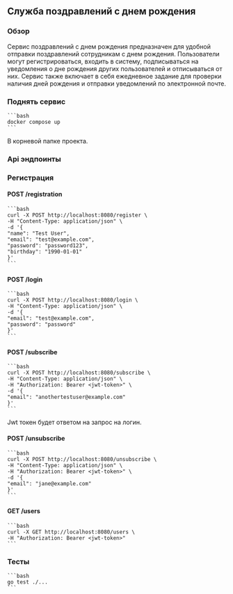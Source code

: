 ## Служба поздравлений с днем рождения

### Обзор

Сервис поздравлений с днем рождения предназначен для удобной отправки поздравлений сотрудникам с днем рождения. Пользователи могут регистрироваться, входить в систему, подписываться на уведомления о дне рождения других пользователей и отписываться от них. Сервис также включает в себя ежедневное задание для проверки наличия дней рождения и отправки уведомлений по электронной почте.

### Поднять сервис

    ```bash
    docker compose up
    ```
В корневой папке проекта.

### Api эндпоинты
### Регистрация

#### POST /registration

    ```bash
    curl -X POST http://localhost:8080/register \
    -H "Content-Type: application/json" \
    -d '{
    "name": "Test User",
    "email": "test@example.com",
    "password": "password123",
    "birthday": "1990-01-01"
    }'
    ```

#### POST /login

    ```bash
    curl -X POST http://localhost:8080/login \
    -H "Content-Type: application/json" \
    -d '{
    "email": "test@example.com",
    "password": "password"
    }'
    ```

#### POST /subscribe

    ```bash
    curl -X POST http://localhost:8080/subscribe \
    -H "Content-Type: application/json" \
    -H "Authorization: Bearer <jwt-token>" \
    -d '{
    "email": "anothertestuser@example.com"
    }'
    ```
Jwt токен будет ответом на запрос на логин.

#### POST /unsubscribe

    ```bash
    curl -X POST http://localhost:8080/unsubscribe \
    -H "Content-Type: application/json" \
    -H "Authorization: Bearer <jwt-token>" \
    -d '{
    "email": "jane@example.com"
    }'
    ```

#### GET /users

    ```bash
    curl -X GET http://localhost:8080/users \
    -H "Authorization: Bearer <jwt-token>"
    ```

### Тесты

    ```bash
    go test ./...
    ```